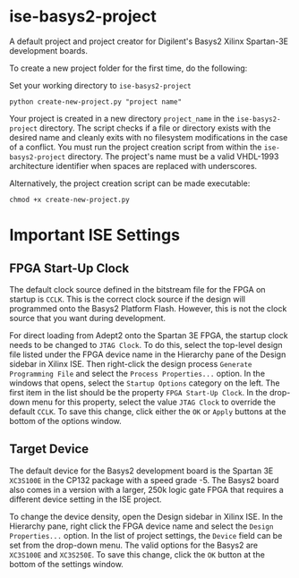 # ise-basys2-project

A default project and project creator for Digilent's Basys2 Xilinx Spartan-3E
development boards.

To create a new project folder for the first time, do the following:

Set your working directory to `ise-basys2-project`
```
python create-new-project.py "project name"
```

Your project is created in a new directory `project_name` in the
`ise-basys2-project` directory. The script checks if a file or directory exists
with the desired name and cleanly exits with no filesystem modifications in the
case of a conflict. You must run the project creation script from within the
`ise-basys2-project` directory. The project's name must be a valid VHDL-1993
architecture identifier when spaces are replaced with underscores.

Alternatively, the project creation script can be made executable:

```
chmod +x create-new-project.py
```

# Important ISE Settings

## FPGA Start-Up Clock

The default clock source defined in the bitstream file for the FPGA on startup
is `CCLK`. This is the correct clock source if the design will programmed onto
the Basys2 Platform Flash. However, this is not the clock source that you want
during development.

For direct loading from Adept2 onto the Spartan 3E FPGA, the startup clock needs
to be changed to `JTAG Clock`. To do this, select the top-level design file
listed under the FPGA device name in the Hierarchy pane of the Design sidebar in
Xilinx ISE. Then right-click the design process `Generate Programming File` and
select the `Process Properties...` option. In the windows that opens, select the
`Startup Options` category on the left. The first item in the list should be the
property `FPGA Start-Up Clock`. In the drop-down menu for this property, select
the value `JTAG Clock` to override the default `CCLK`. To save this change,
click either the `OK` or `Apply` buttons at the bottom of the options window.

## Target Device

The default device for the Basys2 development board is the Spartan 3E `XC3S100E`
in the CP132 package with a speed grade -5. The Basys2 board also comes in a
version with a larger, 250k logic gate FPGA that requires a different device
setting in the ISE project.

To change the device density, open the Design sidebar in Xilinx ISE. In the
Hierarchy pane, right click the FPGA device name and select the `Design
Properties...` option. In the list of project settings, the `Device` field can
be set from the drop-down menu. The valid options for the Basys2 are `XC3S100E`
and `XC3S250E`. To save this change, click the `OK` button at the bottom of the
settings window.
